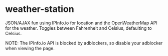 # weather-station
JSON/AJAX fun using IPInfo.io for location and the OpenWeatherMap API for the weather.
Toggles between Fahrenheit and Celsius, defaulting to Celsius.

NOTE: The IPInfo.io API is blocked by adblockers, so disable your adblocker when viewing the page.
